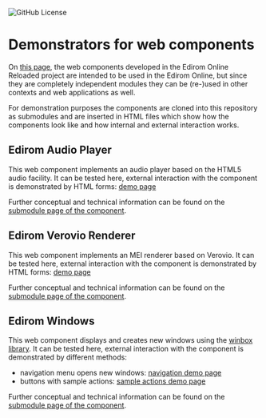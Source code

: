 ![GitHub License](https://img.shields.io/github/license/Edirom/edirom-web-components-demonstrator)

# Demonstrators for web components

On [this page](https://edirom.github.io/edirom-web-components-demonstrator/), the web components developed in the Edirom Online Reloaded project are intended to be used in the Edirom Online, but since they are completely independent modules they can be (re-)used in other contexts and web applications as well. 

For demonstration purposes the components are cloned into this repository as submodules and are inserted in HTML files which show how the components look like and how internal and external interaction works.
 
## Edirom Audio Player

This web component implements an audio player based on the HTML5 audio facility. It can be tested here, external interaction with the component is demonstrated by HTML forms: [demo page](https://edirom.github.io/edirom-web-components-demonstrator/audio-player.html)

Further conceptual and technical information can be found on the [submodule page of the component](https://edirom.github.io/edirom-web-components-demonstrator/edirom-audio-player/). 

## Edirom Verovio Renderer

This web component implements an MEI renderer based on Verovio. It can be tested here, external interaction with the component is demonstrated by HTML forms: [demo page](https://edirom.github.io/edirom-web-components-demonstrator/verovio-renderer.html)

Further conceptual and technical information can be found on the [submodule page of the component](https://edirom.github.io/edirom-web-components-demonstrator/edirom-verovio-render/). 


## Edirom Windows

This web component displays and creates new windows using the [winbox library](https://nextapps-de.github.io/winbox/). It can be tested here, external interaction with the component is demonstrated by different methods:
* navigation menu opens new windows: [navigation demo page](https://edirom.github.io/edirom-web-components-demonstrator/edirom-navigation.html)
* buttons with sample actions: [sample actions demo page](https://edirom.github.io/edirom-web-components-demonstrator/edirom-windows-sample-actions.html)

Further conceptual and technical information can be found on the [submodule page of the component](https://edirom.github.io/edirom-web-components-demonstrator/edirom-window/). 




